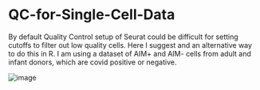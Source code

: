 # QC-for-Single-Cell-Data
By default Quality Control setup of Seurat could be difficult for setting cutoffs to filter out low quality cells. 
Here I suggest and an alternative way to do this in R. I am using a dataset of AIM+ and AIM- cells from adult and infant donors, 
which are covid positive or negative.

![image](https://user-images.githubusercontent.com/26623347/194532393-337ee53b-4eec-45f4-8bdf-2b7881477a67.png)
